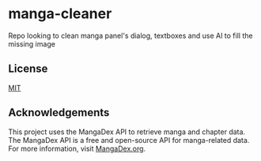 # manga-cleaner
Repo looking to clean manga panel's dialog, textboxes and use AI to fill the missing image

## License

[MIT](https://choosealicense.com/licenses/mit/)


## Acknowledgements

This project uses the MangaDex API to retrieve manga and chapter data. The MangaDex API is a free and open-source API for manga-related data. For more information, visit [MangaDex.org](https://mangadex.org/api).

